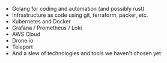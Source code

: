 
- Golang for coding and automation (and possibly rust)
- Infrastructure as code using git, terraform, packer, etc.
- Kubernetes and Docker
- Grafana / Prometheus / Loki
- AWS Cloud
- Drone.io
- Teleport
- And a slew of technologies and tools we haven't chosen yet